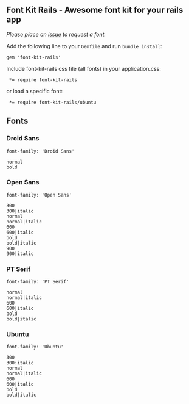 ## Font Kit Rails - Awesome font kit for your rails app

*Please place an [issue](https://github.com/sandelius/font-kit-rails/issues/new) to request a font.*

Add the following line to your `Gemfile` and run `bundle install`:

```
gem 'font-kit-rails'
```

Include font-kit-rails css file (all fonts) in your application.css:

```
 *= require font-kit-rails
```

or load a specific font:

```
 *= require font-kit-rails/ubuntu
```

## Fonts

### Droid Sans

```
font-family: 'Droid Sans'

normal
bold
```

### Open Sans

```
font-family: 'Open Sans'

300
300|italic
normal
normal|italic
600
600|italic
bold
bold|italic
900
900|italic
```

### PT Serif

```
font-family: 'PT Serif'

normal
normal|italic
600
600|italic
bold
bold|italic
```

### Ubuntu

```
font-family: 'Ubuntu'

300
300:italic
normal
normal|italic
600
600|italic
bold
bold|italic
```